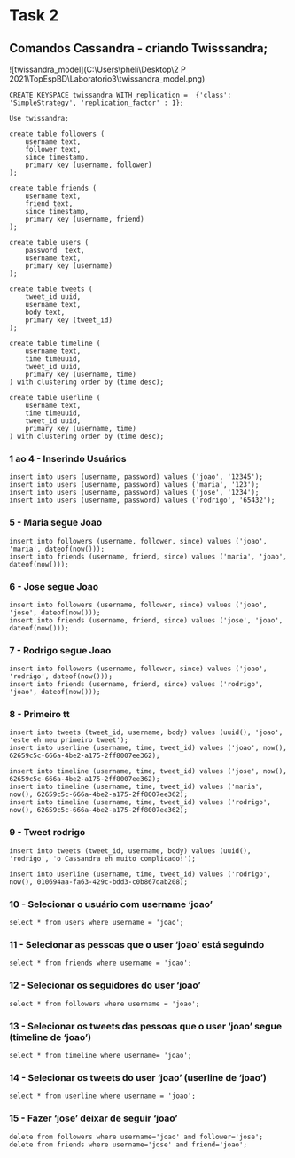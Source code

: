 # Task 2
## Comandos Cassandra - criando  Twisssandra;

![twissandra_model](C:\Users\pheli\Desktop\2 P 2021\TopEspBD\Laboratorio3\twissandra_model.png)

```cassandra
CREATE KEYSPACE twissandra WITH replication =  {'class': 'SimpleStrategy', 'replication_factor' : 1};

Use twissandra;

create table followers (
    username text, 
    follower text, 
    since timestamp, 
    primary key (username, follower)
);

create table friends (
    username text, 
    friend text, 
    since timestamp, 
    primary key (username, friend)
);

create table users (
    password  text,
    username text,
    primary key (username)
);

create table tweets (
    tweet_id uuid,
    username text,
    body text,
    primary key (tweet_id)
);

create table timeline (
    username text, 
    time timeuuid, 
    tweet_id uuid, 
    primary key (username, time)
) with clustering order by (time desc);

create table userline (
    username text, 
    time timeuuid, 
    tweet_id uuid, 
    primary key (username, time)
) with clustering order by (time desc);
```
### 1 ao 4 - Inserindo Usuários
```cassandra
insert into users (username, password) values ('joao', '12345');
insert into users (username, password) values ('maria', '123');
insert into users (username, password) values ('jose', '1234');
insert into users (username, password) values ('rodrigo', '65432');
```

### 5  - Maria segue Joao
```cassandra
insert into followers (username, follower, since) values ('joao', 'maria', dateof(now()));
insert into friends (username, friend, since) values ('maria', 'joao', dateof(now()));
```

### 6 - Jose segue Joao
```cassandra
insert into followers (username, follower, since) values ('joao', 'jose', dateof(now()));
insert into friends (username, friend, since) values ('jose', 'joao', dateof(now()));
```

### 7 - Rodrigo segue Joao

```cassandra
insert into followers (username, follower, since) values ('joao', 'rodrigo', dateof(now()));
insert into friends (username, friend, since) values ('rodrigo', 'joao', dateof(now()));
```

### 8 - Primeiro tt

```cassandra
insert into tweets (tweet_id, username, body) values (uuid(), 'joao', 'este eh meu primeiro tweet');
insert into userline (username, time, tweet_id) values ('joao', now(), 62659c5c-666a-4be2-a175-2ff8007ee362);

insert into timeline (username, time, tweet_id) values ('jose', now(), 62659c5c-666a-4be2-a175-2ff8007ee362);
insert into timeline (username, time, tweet_id) values ('maria', now(), 62659c5c-666a-4be2-a175-2ff8007ee362);
insert into timeline (username, time, tweet_id) values ('rodrigo', now(), 62659c5c-666a-4be2-a175-2ff8007ee362);
```

### 9 - Tweet rodrigo

```cassandra
insert into tweets (tweet_id, username, body) values (uuid(), 'rodrigo', 'o Cassandra eh muito complicado!');

insert into userline (username, time, tweet_id) values ('rodrigo', now(), 010694aa-fa63-429c-bdd3-c0b867dab208);
```

### 10 - Selecionar o usuário com  username ‘joao’

```cassandra
select * from users where username = 'joao';
```

### 11 - Selecionar as pessoas que o user ‘joao’ está seguindo

	select * from friends where username = 'joao';

### 12 - Selecionar os seguidores do user ‘joao’

	select * from followers where username = 'joao';

### 13 - Selecionar os tweets das pessoas que o user ‘joao’ segue (timeline de ‘joao’)

	select * from timeline where username= 'joao';

### 14 - Selecionar os tweets do user ‘joao’ (userline de ‘joao’)

	select * from userline where username = 'joao';

### 15 - Fazer ‘jose’ deixar de seguir ‘joao’

	delete from followers where username='joao' and follower='jose';
	delete from friends where username='jose' and friend='joao';
